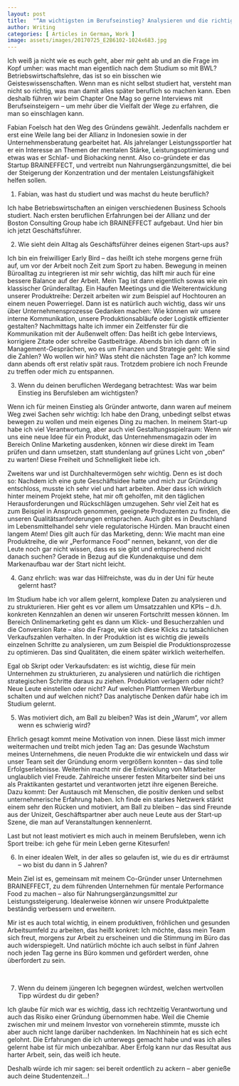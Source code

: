 ```yaml
---
layout: post
title:  "“Am wichtigsten im Berufseinstieg? Analysieren und die richtigen Schlüsse ziehen”"
author: Writing
categories: [ Articles in German, Work ]
image: assets/images/20170725_E2B6102-1024x683.jpg
---
```



Ich weiß ja nicht wie es euch geht, aber mir geht ab und an die Frage im Kopf umher: was macht man eigentlich nach dem Studium so mit BWL? Betriebswirtschaftslehre, das ist so ein bisschen wie Geisteswissenschaften. Wenn man es nicht selbst studiert hat, versteht man nicht so richtig, was man damit alles später beruflich so machen kann. Eben deshalb führen wir beim Chapter One Mag so gerne Interviews mit Berufseinsteigern – um mehr über die Vielfalt der Wege zu erfahren, die man so einschlagen kann.

Fabian Foelsch hat den Weg des Gründens gewählt. Jedenfalls nachdem er erst eine Weile lang bei der Allianz in Indonesien sowie in der Unternehmensberatung gearbeitet hat. Als jahrelanger Leistungssportler hat er ein Interesse an Themen der mentalen Stärke, Leistungsoptimierung und etwas was er Schlaf- und Biohacking nennt. Also co-gründete er das Startup BRAINEFFECT, und vertreibt nun Nahrungsergänzungsmittel, die bei der Steigerung der Konzentration und der mentalen Leistungsfähigkeit helfen sollen.

1. Fabian, was hast du studiert und was machst du heute beruflich?

Ich habe Betriebswirtschaften an einigen verschiedenen Business Schools studiert. Nach ersten beruflichen Erfahrungen bei der Allianz und der Boston Consulting Group habe ich BRAINEFFECT aufgebaut. Und hier bin ich jetzt Geschäftsführer.

2. Wie sieht dein Alltag als Geschäftsführer deines eigenen Start-ups aus?

Ich bin ein freiwilliger Early Bird – das heißt ich stehe morgens gerne früh auf, um vor der Arbeit noch Zeit zum Sport zu haben. Bewegung in meinen Büroalltag zu integrieren ist mir sehr wichtig, das hilft mir auch für eine bessere Balance auf der Arbeit. Mein Tag ist dann eigentlich sowas wie ein klassischer Gründeralltag. Ein Haufen Meetings und die Weiterentwicklung unserer Produktreihe: Derzeit arbeiten wir zum Beispiel auf Hochtouren an einem neuen Powerriegel. Dann ist es natürlich auch wichtig, dass wir uns über Unternehmensprozesse Gedanken machen: Wie können wir unsere interne Kommunikation, unsere Produktionsabläufe oder Logistik effizienter gestalten? Nachmittags halte ich immer ein Zeitfenster für die Kommunikation mit der Außenwelt offen: Das heißt ich gebe Interviews, korrigiere Zitate oder schreibe Gastbeiträge. Abends bin ich dann oft in Management-Gesprächen, wo es um Finanzen und Strategie geht: Wie sind die Zahlen? Wo wollen wir hin? Was steht die nächsten Tage an? Ich komme dann abends oft erst relativ spät raus. Trotzdem probiere ich noch Freunde zu treffen oder mich zu entspannen.

3. Wenn du deinen beruflichen Werdegang betrachtest: Was war beim Einstieg ins Berufsleben am wichtigsten?

Wenn ich für meinen Einstieg als Gründer antworte, dann waren auf meinem Weg zwei Sachen sehr wichtig: Ich habe den Drang, unbedingt selbst etwas bewegen zu wollen und mein eigenes Ding zu machen. In meinem Start-up habe ich viel Verantwortung, aber auch viel Gestaltungsspielraum: Wenn wir uns eine neue Idee für ein Produkt, das Unternehmensmagazin oder im Bereich Online Marketing ausdenken, können wir diese direkt im Team prüfen und dann umsetzen, statt stundenlang auf grünes Licht von „oben“ zu warten! Diese Freiheit und Schnelligkeit liebe ich.

Zweitens war und ist Durchhaltevermögen sehr wichtig. Denn es ist doch so: Nachdem ich eine gute Geschäftsidee hatte und mich zur Gründung entschloss, musste ich sehr viel und hart arbeiten. Aber dass ich wirklich hinter meinem Projekt stehe, hat mir oft geholfen, mit den täglichen Herausforderungen und Rückschlägen umzugehen. Sehr viel Zeit hat es zum Beispiel in Anspruch genommen, geeignete Produzenten zu finden, die unseren Qualitätsanforderungen entsprachen. Auch gibt es in Deutschland im Lebensmittelhandel sehr viele regulatorische Hürden. Man braucht einen langem Atem! Dies gilt auch für das Marketing, denn: Wie macht man eine Produktreihe, die wir „Performance Food“ nennen, bekannt, von der die Leute noch gar nicht wissen, dass es sie gibt und entsprechend nicht danach suchen? Gerade in Bezug auf die Kundenakquise und dem Markenaufbau war der Start nicht leicht.

4. Ganz ehrlich: was war das Hilfreichste, was du in der Uni für heute gelernt hast?

Im Studium habe ich vor allem gelernt, komplexe Daten zu analysieren und zu strukturieren. Hier geht es vor allem um Umsatzzahlen und KPIs – d.h. konkreten Kennzahlen an denen wir unseren Fortschritt messen können. Im Bereich Onlinemarketing geht es dann um Klick- und Besucherzahlen und die Conversion Rate – also die Frage, wie sich diese Klicks zu tatsächlichen Verkaufszahlen verhalten. In der Produktion ist es wichtig die jeweils einzelnen Schritte zu analysieren, um zum Beispiel die Produktionsprozesse zu optimieren. Das sind Qualitäten, die einem später wirklich weiterhelfen.

Egal ob Skript oder Verkaufsdaten: es ist wichtig, diese für mein Unternehmen zu strukturieren, zu analysieren und natürlich die richtigen strategischen Schritte daraus zu ziehen. Produktion verlagern oder nicht? Neue Leute einstellen oder nicht? Auf welchen Plattformen Werbung schalten und auf welchen nicht? Das analytische Denken dafür habe ich im Studium gelernt.

5. Was motiviert dich, am Ball zu bleiben? Was ist dein „Warum“, vor allem wenn es schwierig wird?

Ehrlich gesagt kommt meine Motivation von innen. Diese lässt mich immer weitermachen und treibt mich jeden Tag an: Das gesunde Wachstum meines Unternehmens, die neuen Produkte die wir entwickeln und dass wir unser Team seit der Gründung enorm vergrößern konnten – das sind tolle Erfolgserlebnisse. Weiterhin macht mir die Entwicklung von Mitarbeiter unglaublich viel Freude. Zahlreiche unserer festen Mitarbeiter sind bei uns als Praktikanten gestartet und verantworten jetzt ihre eigenen Bereiche. Dazu kommt: Der Austausch mit Menschen, die positiv denken und selbst unternehmerische Erfahrung haben. Ich finde ein starkes Netzwerk stärkt einem sehr den Rücken und motiviert, am Ball zu bleiben – das sind Freunde aus der Unizeit, Geschäftspartner aber auch neue Leute aus der Start-up Szene, die man auf Veranstaltungen kennenlernt.

Last but not least motiviert es mich auch in meinem Berufsleben, wenn ich Sport treibe: ich gehe für mein Leben gerne Kitesurfen!

6. In einer idealen Welt, in der alles so gelaufen ist, wie du es dir erträumst – wo bist du dann in 5 Jahren?

Mein Ziel ist es, gemeinsam mit meinem Co-Gründer unser Unternehmen BRAINEFFECT, zu dem führenden Unternehmen für mentale Performance Food zu machen – also für Nahrungsergänzungsmittel zur Leistungssteigerung. Idealerweise können wir unsere Produktpalette beständig verbessern und erweitern.

Mir ist es auch total wichtig, in einem produktiven, fröhlichen und gesunden Arbeitsumfeld zu arbeiten, das heißt konkret: Ich möchte, dass mein Team sich freut, morgens zur Arbeit zu erscheinen und die Stimmung im Büro das auch widerspiegelt. Und natürlich möchte ich auch selbst in fünf Jahren noch jeden Tag gerne ins Büro kommen und gefördert werden, ohne überfordert zu sein.

 

7. Wenn du deinem jüngeren Ich begegnen würdest, welchen wertvollen Tipp würdest du dir geben?

Ich glaube für mich war es wichtig, dass ich rechtzeitig Verantwortung und auch das Risiko einer Gründung übernommen habe. Weil die Chemie zwischen mir und meinem Investor von vorneherein stimmte, musste ich aber auch nicht lange darüber nachdenken. Im Nachhinein hat es sich echt gelohnt. Die Erfahrungen die ich unterwegs gemacht habe und was ich alles gelernt habe ist für mich unbezahlbar. Aber Erfolg kann nur das Resultat aus harter Arbeit, sein, das weiß ich heute.

Deshalb würde ich mir sagen: sei bereit ordentlich zu ackern – aber genieße auch deine Studentenzeit…!

 

